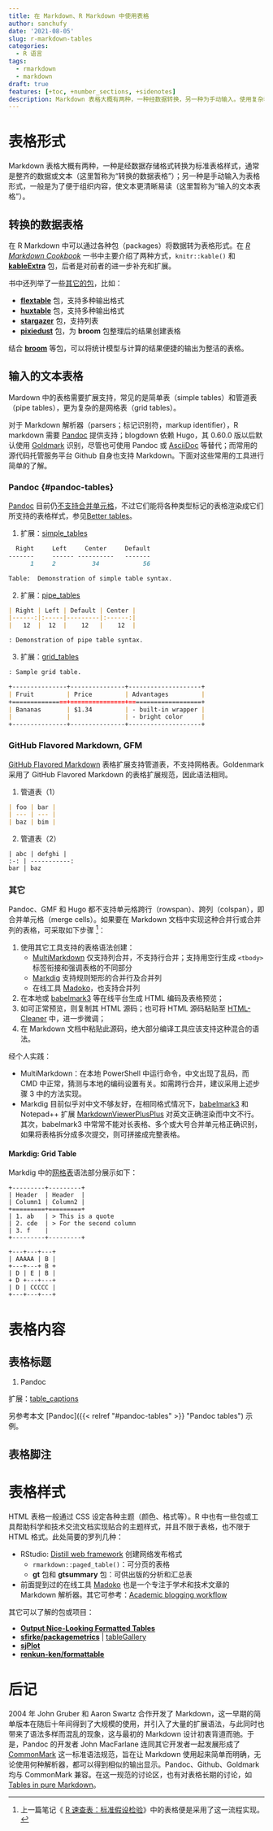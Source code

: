 ```yaml
---
title: 在 Markdown、R Markdown 中使用表格
author: sanchufy
date: '2021-08-05'
slug: r-markdown-tables
categories:
  - R 语言
tags:
  - rmarkdown
  - markdown
draft: true
features: [+toc, +number_sections, +sidenotes]
description: Markdown 表格大概有两种，一种经数据转换，另一种为手动输入。使用复杂表格可以说是 Markdown 的一大痛点。
---
```


# 表格形式

Markdown 表格大概有两种，一种是经数据存储格式转换为标准表格样式，通常是整齐的数据或文本（这里暂称为“转换的数据表格”）；另一种是手动输入为表格形式，一般是为了便于组织内容，使文本更清晰易读（这里暂称为“输入的文本表格”）。

## 转换的数据表格

在 R Markdown 中可以通过各种包（packages）将数据转为表格形式。在 *[R Markdown Cookbook](https://bookdown.org/yihui/rmarkdown-cookbook/tables.html)* 一书中主要介绍了两种方式，`knitr::kable()` 和 **[kableExtra](https://cran.r-project.org/web/packages/kableExtra/vignettes/awesome_table_in_html.html)** 包，后者是对前者的进一步补充和扩展。

书中还列举了一些[其它的包](https://bookdown.org/yihui/rmarkdown-cookbook/table-other.html)，比如：

- **[flextable](https://davidgohel.github.io/flextable/)** 包，支持多种输出格式
- **[huxtable](https://hughjonesd.github.io/huxtable/)** 包，支持多种输出格式
- **[stargazer](https://cran.r-project.org/package=stargazer)** 包，支持列表
- **[pixiedust](https://github.com/nutterb/pixiedust)** 包，为 **broom** 包整理后的结果创建表格

结合 **[broom](https://broom.tidymodels.org/)** 等包，可以将统计模型与计算的结果便捷的输出为整洁的表格。


## 输入的文本表格

Mardown 中的表格需要扩展支持，常见的是简单表（simple tables）和管道表（pipe tables），更为复杂的是网格表（grid tables）。

对于 Markdown 解析器（parsers；标记识别符，markup identifier），R markdown 需要 [Pandoc](https://pandoc.org/)  提供支持；blogdown 依赖 Hugo，其 0.60.0 版以后默认使用 [Goldmark](https://github.com/yuin/goldmark/) 识别，尽管也可使用 Pandoc 或 [AsciiDoc](https://asciidoctor.org/) 等替代；而常用的源代码托管服务平台 Github 自身也支持 Markdown。下面对这些常用的工具进行简单的了解。

### Pandoc {#pandoc-tables}

[Pandoc](https://pandoc.org/MANUAL.html) 目前仍[不支持合并单元格](https://github.com/jgm/pandoc/issues/6317)，不过它们能将各种类型标记的表格渲染成它们所支持的表格样式，参见[Better tables](https://github.com/jgm/pandoc-types/pull/66)。

1. 扩展：[simple_tables](https://pandoc.org/MANUAL.html#extension-simple_tables)

```markdown
  Right     Left     Center     Default
-------     ------ ----------   -------
      1     2          34            56

Table:  Demonstration of simple table syntax.
```

2. 扩展：[pipe_tables](https://pandoc.org/MANUAL.html#extension-pipe_tables)

```markdown
| Right | Left | Default | Center |
|------:|:-----|---------|:------:|
|   12  |  12  |    12   |    12  |

: Demonstration of pipe table syntax.
```

3. 扩展：[grid_tables](https://pandoc.org/MANUAL.html#extension-grid_tables)

```markdown
: Sample grid table.

+---------------+---------------+--------------------+
| Fruit         | Price         | Advantages         |
+===============+===============+====================+
| Bananas       | $1.34         | - built-in wrapper |
|               |               | - bright color     |
+---------------+---------------+--------------------+
```

### GitHub Flavored Markdown, GFM

[GitHub Flavored Markdown](https://github.github.com/gfm/#tables-extension-) 表格扩展支持管道表，不支持网格表。Goldenmark 采用了 GitHub Flavored Markdown 的表格扩展规范，因此语法相同。

1. 管道表（1）

```markdown
| foo | bar |
| --- | --- |
| baz | bim |
```

2. 管道表（2）

```
| abc | defghi |
:-: | -----------:
bar | baz
```


### 其它

Pandoc、GMF 和 Hugo 都不支持单元格跨行（rowspan）、跨列（colspan），即合并单元格（merge cells）。如果要在 Markdown 文档中实现这种合并行或合并列的表格，可采取如下步骤 [^1]：

[^1]: 上一篇笔记《 [R 速查表：标准假设检验](/note/r-cheatsheet-standard-tests/)》中的表格便是采用了这一流程实现。

1. 使用其它工具支持的表格语法创建：
    - [MultiMarkdown](https://fletcher.github.io/MultiMarkdown-6/) 仅支持列合并，不支持行合并；支持用空行生成 `<tbody>` 标签衔接和强调表格的不同部分
    - [Markdig](https://github.com/xoofx/markdig/blob/master/src/Markdig.Tests/Specs/GridTableSpecs.md) 支持规则矩形的合并行及合并列
    - 在线工具 [Madoko](https://www.madoko.net/editor.html)，也支持合并列
2. 在本地或 [babelmark3](https://babelmark.github.io/) 等在线平台生成 HTML 编码及表格预览；
3. 如可正常预览，则复制其 HTML 源码；也可将 HTML 源码粘贴至 [HTML-Cleaner](https://html-cleaner.com/) 中，进一步微调；
4. 在 Markdown 文档中粘贴此源码，绝大部分编译工具应该支持这种混合的语法。


经个人实践：

- MultiMarkdown：在本地 PowerShell 中运行命令，中文出现了乱码，而 CMD 中正常，猜测与本地的编码设置有关。如需跨行合并，建议采用上述步骤 3 中的方法实现。
- Markdig 目前似乎对中文不够友好，在相同格式情况下，[babelmark3](https://babelmark.github.io/) 和 Notepad++ 扩展 [MarkdownViewerPlusPlus](https://github.com/nea/MarkdownViewerPlusPlus) 对英文正确渲染而中文不行。其次，babelmark3 中常常不能对长表格、多个或大号合并单元格正确识别，如果将表格拆分成多次提交，则可拼接成完整表格。

#### Markdig: Grid Table

Markdig 中的[网格表](https://github.com/xoofx/markdig/blob/master/src/Markdig.Tests/Specs/GridTableSpecs.md)语法部分展示如下：

```
+---------+---------+
| Header  | Header  |
| Column1 | Column2 |
+=========+=========+
| 1. ab   | > This is a quote
| 2. cde  | > For the second column 
| 3. f    |
+---------+---------+
```

```
+---+---+---+
| AAAAA | B |
+---+---+ B +
| D | E | B |
+ D +---+---+
| D | CCCCC |
+---+---+---+
```

# 表格内容

## 表格标题

1. Pandoc

扩展：[table_captions](https://pandoc.org/MANUAL.html#extension-table_captions)

另参考本文 [Pandoc]({{< relref "#pandoc-tables" >}} "Pandoc tables") 示例。



## 表格脚注


# 表格样式

HTML 表格一般通过 CSS 设定各种主题（颜色、格式等）。R 中也有一些包或工具帮助科学和技术交流文档实现贴合的主题样式，并且不限于表格，也不限于 HTML 格式。此处简要的罗列几种：

- RStudio: [Distill web framework](https://rstudio.github.io/distill) 创建网络发布格式
    - `rmarkdown::paged_table()`：可分页的表格
    - **gt** 包和 **gtsummary** 包：可供出版的分析和汇总表
- 前面提到过的在线工具 [Madoko](https://www.madoko.net/editor.html) 也是一个专注于学术和技术文章的 Markdown 解析器。其它可参考：[Academic blogging workflow](https://danmackinlay.name/notebook/academic_blogging_workflow.html#distill)

其它可以了解的包或项目：

- **[Output Nice-Looking Formatted Tables](https://community.rstudio.com/t/output-nice-looking-formatted-tables/1084)**
- **[sfirke/packagemetrics](https://github.com/ropenscilabs/packagemetrics#creating-a-pretty-metrics_table)** | [tableGallery](https://github.com/sfirke/packagemetrics/blob/master/inst/examples/tableGallery.Rmd)
- **[sjPlot](https://dmyee.files.wordpress.com/2016/03/table_workshop.pdf)**
- **[renkun-ken/formattable](https://github.com/renkun-ken/formattable/)**


# 后记

2004 年 John Gruber 和 Aaron Swartz 合作开发了 Markdown，这一早期的简单版本在随后十年间得到了大规模的使用，并引入了大量的扩展语法，与此同时也带来了语法多样而混乱的现象，这与最初的 Markdown 设计初衷背道而驰。于是，Pandoc 的开发者 John MacFarlane 连同其它开发者一起发展形成了 [CommonMark](https://commonmark.org/) 这一标准语法规范，旨在让 Markdown 使用起来简单而明确，无论使用何种解析器，都可以得到相似的输出显示。Pandoc、Github、Goldmark 均与 CommonMark 兼容。在这一规范的讨论区，也有对表格长期的讨论，如 [Tables in pure Markdown](https://talk.commonmark.org/t/tables-in-pure-markdown/81)。

